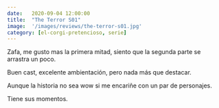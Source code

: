 ```yaml
---
date:   2020-09-04 12:00:00
title:  "The Terror S01"
image:  '/images/reviews/the-terror-s01.jpg'
category: [el-corgi-pretencioso, serie]
---
```

Zafa, me gusto mas la primera mitad, siento que la segunda parte se arrastra un poco.

Buen cast, excelente ambientación, pero nada más que destacar.

Aunque la historia no sea wow si me encariñe con un par de personajes.

Tiene sus momentos.
